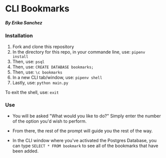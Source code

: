 # CLI Bookmarks
##### By Erika Sanchez

### Installation
1. Fork and clone this repository
2. In the directory for this repo, in your commande line, use: `pipenv install`
3. Then, use: `psql`
4. Then, use: `CREATE DATABASE bookmarks;`
5. Then, use: `\c bookmarks`
6. In a new CLI tab/window, use: `pipenv shell`
7. Lastly, use: `python main.py`

To exit the shell, use: `exit`

### Use 
- You will be asked "What would you like to do?" Simply enter the number of the option you'd wish to perform.

- From there, the rest of the prompt will guide you the rest of the way. 

- In the CLI window where you've activated the Postgres Database, you can type `SELECT * FROM bookmark` to see all of the bookmarks that have been added. 